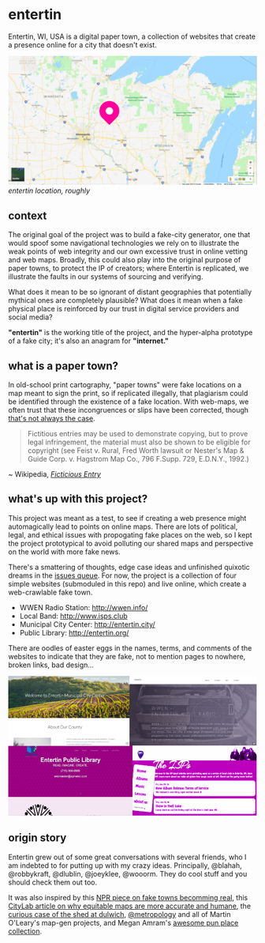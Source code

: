 # entertin

Entertin, WI, USA is a digital paper town, a collection of websites that create a presence online for a city that doesn't exist. 

![pin in map with entertin location](img/pin.png)
*entertin location, roughly*

## context

The original goal of the project was to build a fake-city generator, one that would spoof some navigational technologies we rely on to illustrate the weak points of web integrity and our own excessive trust in online vetting and web maps. Broadly, this could also play into the original purpose of paper towns, to protect the IP of creators; where Entertin is replicated, we illustrate the faults in our systems of sourcing and verifying.

What does it mean to be so ignorant of distant geographies that potentially mythical ones are completely plausible? What does it mean when a fake physical place is reinforced by our trust in digital service providers and social media?

**"entertin"** is the working title of the project, and the hyper-alpha prototype of a fake city; it's also an anagram for **"internet."**

## what is a paper town?

In old-school print cartography, "paper towns" were fake locations on a map meant to sign the print, so if replicated illegally, that plagiarism could be identified through the existence of a fake location. With web-maps, we often trust that these incongruences or slips have been corrected, though [that's not always the case](http://bigthink.com/strange-maps/643-agloe-the-paper-town-stronger-than-fiction).

> Fictitious entries may be used to demonstrate copying, but to prove legal infringement, the material must also be shown to be eligible for copyright (see Feist v. Rural, Fred Worth lawsuit or Nester's Map & Guide Corp. v. Hagstrom Map Co., 796 F.Supp. 729, E.D.N.Y., 1992.)

~ Wikipedia, _[Ficticious Entry](https://en.wikipedia.org/wiki/Fictitious_entry)_

## what's up with this project?

This project was meant as a test, to see if creating a web presence might automagically lead to points on online maps. There are lots of political, legal, and ethical issues with propogating fake places on the web, so I kept the project prototypical to avoid polluting our shared maps and perspective on the world with more fake news.

There's a smattering of thoughts, edge case ideas and unfinished quixotic dreams in the [issues queue](https://github.com/auremoser/entertin/issues). For now, the project is a collection of four simple websites (submoduled in this repo) and live online, which create a web-crawlable fake town.

* WWEN Radio Station: http://wwen.info/
* Local Band: http://www.isps.club
* Municipal City Center: http://entertin.city/
* Public Library: http://entertin.org/

There are oodles of easter eggs in the names, terms, and comments of the websites to indicate that they are fake, not to mention pages to nowhere, broken links, bad design...

![websites](img/sites.png)


## origin story

Entertin grew out of some great conversations with several friends, who I am indebted to for putting up with my crazy ideas. Principally, @blahah, @robbykraft, @dlublin, @joeyklee, @wooorm. They do cool stuff and you should check them out too.

It was also inspired by this [NPR piece on fake towns becomming real](https://www.npr.org/sections/krulwich/2014/03/18/290236647/an-imaginary-town-becomes-real-then-not-true-story), this [CityLab article on why equitable maps are more accurate and humane](https://www.citylab.com/equity/2018/03/who-maps-the-world/555272/), the [curious case of the shed at dulwich](https://en.wikipedia.org/wiki/The_Shed_at_Dulwich), [@metropology](https://twitter.com/metropologeny?lang=en) and all of Martin O'Leary's map-gen projects, and Megan Amram's [awesome pun place collection](https://twitter.com/meganamram/status/913642289834090497?lang=en).



